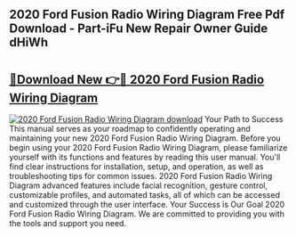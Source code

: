 ## 2020 Ford Fusion Radio Wiring Diagram Free Pdf Download - Part-iFu New Repair Owner Guide dHiWh

# <h2><a href="http://dfqacuu.blite.top/?on=2020+Ford+Fusion+Radio+Wiring+Diagram">🔗Download New 👉🔴 2020 Ford Fusion Radio Wiring Diagram</a></h2>

[![2020 Ford Fusion Radio Wiring Diagram download](https://i.imgur.com/lujVjoI.png)](http://dfqacuu.blite.top/?on=2020+Ford+Fusion+Radio+Wiring+Diagram)
Your Path to Success This manual serves as your roadmap to confidently operating and maintaining your new 2020 Ford Fusion Radio Wiring Diagram. Before you begin using your 2020 Ford Fusion Radio Wiring Diagram, please familiarize yourself with its functions and features by reading this user manual. You'll find clear instructions for installation, setup, and operation, as well as troubleshooting tips for common issues. 2020 Ford Fusion Radio Wiring Diagram advanced features include facial recognition, gesture control, customizable profiles, and automated tasks, all of which can be accessed and customized through the user interface. Your Success is Our Goal 2020 Ford Fusion Radio Wiring Diagram. We are committed to providing you with the tools and support you need.
